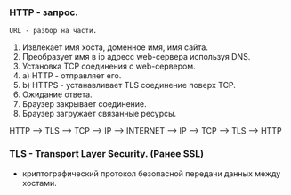 ### HTTP - запрос.  

`URL - разбор на части.`  

1) Извлекает имя хоста, доменное имя, имя сайта.
2) Преобразует имя в ip адресс web-сервера используя DNS.
3) Установка TCP соединения с web-сервером.
4) a) HTTP - отправляет его.
4) b) HTTPS - устанавливает TLS соединение поверх TCP.
5) Ожидание ответа.
6) Браузер закрывает соединение.
7) Браузер загружает связанные ресурсы.

HTTP --> TLS --> TCP --> IP --> INTERNET --> IP --> TCP --> TLS --> HTTP

### TLS - Transport Layer Security. (Ранее SSL)

- криптографический протокол безопасной передачи данных между хостами.


